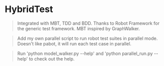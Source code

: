 # HybridTest
> Integrated with MBT, TDD and BDD. Thanks to Robot Framework for the generic test framework. MBT inspired by GraphWalker.

> Add my own parallel script to run robot test suites in parallel mode. Doesn't like pabot, it will run each test case in parallel.

> Run 'python model_walker.py --help' and 'python parallel_run.py --help' to check out the help.
